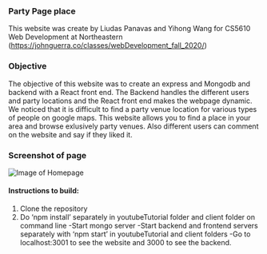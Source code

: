 ### Party Page place
This website was create by Liudas Panavas and Yihong Wang for CS5610 Web Development at Northeastern (https://johnguerra.co/classes/webDevelopment_fall_2020/)

### Objective
The objective of this website was to create an express and Mongodb and backend with a React front end. The Backend handles the different users and party locations and the React front end makes the webpage dynamic. We noticed that it is difficult to find a party venue location for various types of people on google maps. This website allows you to find a place in your area and browse exlusively party venues. Also different users can comment on the website and say if they liked it.

### Screenshot of page

![Image of Homepage](https://github.com/lpanavas/youtubeTutorial/blob/Liudas/public/images/screenshotOfHomepage.PNG?raw=true)

#### Instructions to build:
1. Clone the repository
1. Do ‘npm install’ separately in youtubeTutorial folder and client folder on command line
-Start mongo server
-Start backend and frontend servers separately with ‘npm start’ in youtubeTutorial and client folders
-Go to localhost:3001 to see the website and 3000 to see the backend.
